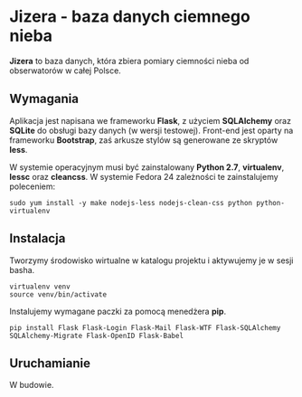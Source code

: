 # Jizera - baza danych ciemnego nieba

**Jizera** to baza danych, która zbiera pomiary ciemności nieba
od obserwatorów w całej Polsce.

## Wymagania

Aplikacja jest napisana we frameworku **Flask**, z użyciem **SQLAlchemy** oraz **SQLite** do obsługi bazy danych (w wersji testowej). Front-end jest oparty na frameworku **Bootstrap**, zaś arkusze stylów są generowane ze skryptów **less**.

W systemie operacyjnym
musi być zainstalowany **Python 2.7**, **virtualenv**, **lessc** oraz **cleancss**. W systemie Fedora 24 zależności te zainstalujemy poleceniem:
```
sudo yum install -y make nodejs-less nodejs-clean-css python python-virtualenv
```

## Instalacja

Tworzymy środowisko wirtualne w katalogu projektu i aktywujemy je
w sesji basha.
```
virtualenv venv
source venv/bin/activate
```
Instalujemy wymagane paczki za pomocą menedżera **pip**.
```
pip install Flask Flask-Login Flask-Mail Flask-WTF Flask-SQLAlchemy SQLAlchemy-Migrate Flask-OpenID Flask-Babel
```

## Uruchamianie

W budowie.
